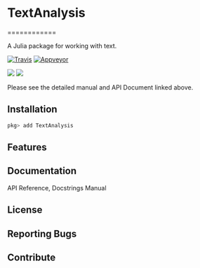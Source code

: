 # TextAnalysis
============

A Julia package for working with text.

[![Travis](https://travis-ci.org/JuliaText/TextAnalysis.jl.svg?branch=master)](https://travis-ci.org/JuliaText/TextAnalysis.jl)
[![Appveyor](https://ci.appveyor.com/api/projects/status/aviks/textanalysis-jl?svg=true)](https://ci.appveyor.com/project/aviks/textanalysis-jl)
<!--[![](https://img.shields.io/badge/docs-stable-blue.svg)](https://juliatext.github.io/TextAnalysis.jl/stable) -->
[![](https://img.shields.io/badge/docs-dev-blue.svg)](https://juliatext.github.io/TextAnalysis.jl/dev)
[![](https://img.shields.io/badge/docs-latest-blue.svg)](https://juliatext.github.io/TextAnalysis.jl/latest)

Please see the detailed manual and API Document linked above.
## Installation


```julia
pkg> add TextAnalysis
```

## Features

## Documentation

API Reference,
Docstrings
Manual

## License

## Reporting Bugs

## Contribute


